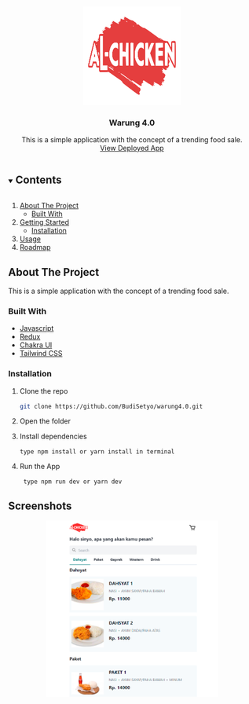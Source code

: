 <!-- PROJECT LOGO -->
<br />
<p align="center">
  <a href="https://github.com/BudiSetyo/warung4.0">
    <img src="./public/assets/images/main-logo.svg" alt="Logo" width="200" height="200">
  </a>

  <h3 align="center">Warung 4.0</h3>

  <p align="center">
    This is a simple application with the concept of a trending food sale. 
    <br />
    <a href="https://warung4-0.vercel.app/">View Deployed App</a>
    <br />
  </p>
</p>

<!-- TABLE OF CONTENTS -->
<details open="open">
  <summary><h2 style="display: inline-block">Contents</h2></summary>
  <ol>
    <li>
      <a href="#about-the-project">About The Project</a>
      <ul>
        <li><a href="#built-with">Built With</a></li>
      </ul>
    </li>
    <li>
      <a href="#getting-started">Getting Started</a>
      <ul>
        <li><a href="#installation">Installation</a></li>
      </ul>
    </li>
    <li><a href="#usage">Usage</a></li>
    <li><a href="#roadmap">Roadmap</a></li>

  </ol>
</details>

<!-- ABOUT THE PROJECT -->

## About The Project

This is a simple application with the concept of a trending food sale.

### Built With

- [Javascript](https://www.w3schools.com/js/DEFAULT.asp)
- [Redux](https://redux.js.org/)
- [Chakra UI](https://chakra-ui.com/)
- [Tailwind CSS](https://tailwindcss.com/)

<!-- GETTING STARTED -->

### Installation

1. Clone the repo

   ```sh
   git clone https://github.com/BudiSetyo/warung4.0.git
   ```

2. Open the folder

3. Install dependencies

   ```
   type npm install or yarn install in terminal
   ```

4. Run the App

   ```
    type npm run dev or yarn dev
   ```

## Screenshots

<div align="center">
    <img width="350" src="./public/assets/screenshot/menu.png">   
</div>
<!-- <div align="center">
    <img width="700" src="https://res.cloudinary.com/emhaarifin/image/upload/v1633024586/github/vehicle/3_3_axbcgq.png">   
</div>
<div align="center">
    <img width="350" src="https://res.cloudinary.com/emhaarifin/image/upload/v1633027186/github/vehicle/4_sk0hxl.png">   
    <img width="350" src="https://res.cloudinary.com/emhaarifin/image/upload/v1633021827/github/vehicle/5_sbyfcq.png">
</div>
<div align="center">
    <img width="700" src="https://res.cloudinary.com/emhaarifin/image/upload/v1633021609/github/vehicle/6_lpowph.png">   
</div>
<div align="center">  
    <img width="700" src="https://res.cloudinary.com/emhaarifin/image/upload/v1633024961/github/vehicle/screenshot_ddpqwd.png">
</div>
<div align="center">  
    <img width="700" src="https://res.cloudinary.com/emhaarifin/image/upload/v1633025193/github/vehicle/screenshot_1_bjquxc.png">
</div> -->

<!-- **Admin**

<div align="center">
    <img width="700" src="https://res.cloudinary.com/emhaarifin/image/upload/v1633025515/github/vehicle/screenshot_1_enrmai.png">
</div>
<div align="center">
    <img width="350" src="https://res.cloudinary.com/emhaarifin/image/upload/v1633021604/github/vehicle/10_lhkhk4.png">
    <img width="350" src="https://res.cloudinary.com/emhaarifin/image/upload/v1633021606/github/vehicle/12_e4doob.png">
</div> -->
